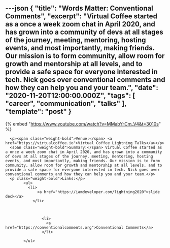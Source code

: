 ---json
{
  "title": "Words Matter: Conventional Comments",
  "excerpt": "Virtual Coffee started as a once a week zoom chat in April 2020, and has grown into a community of devs at all stages of the journey, meeting, mentoring, hosting events, and most importantly, making friends. Our mission is to form community, allow room for growth and mentorship at all levels, and to provide a safe space for everyone interested in tech. Nick goes over conventional comments and how they can help you and your team.",
  "date": "2020-11-20T12:00:00.000Z",
  "tags": [
    "career",
    "communication",
    "talks"
  ],
  "template": "post"
}
---

{% embed "https://www.youtube.com/watch?v=MMabY-Cm_V4&t=3010s" %}
      
      <p><span class="weight-bold">Venue:</span> <a href="https://virtualcoffee.io">Virtual Coffee Lightning Talks</a></p>
      <span class="weight-bold">Summary:</span> Virtual Coffee started as a once a week zoom chat in April 2020, and has grown into a community of devs at all stages of the journey, meeting, mentoring, hosting events, and most importantly, making friends. Our mission is to form community, allow room for growth and mentorship at all levels, and to provide a safe space for everyone interested in tech. Nick goes over conventional comments and how they can help you and your team.</p>
      <p class="weight-bold">Links:</p>
            <ul>
              <li>
                  <a href="https://iamdeveloper.com/lightning2020">slide deck</a>
                </li>
              

              
                    <li>
                      <a href="https://conventionalcomments.org">Conventional Comments</a>
                    </li>
                  
            </ul>
